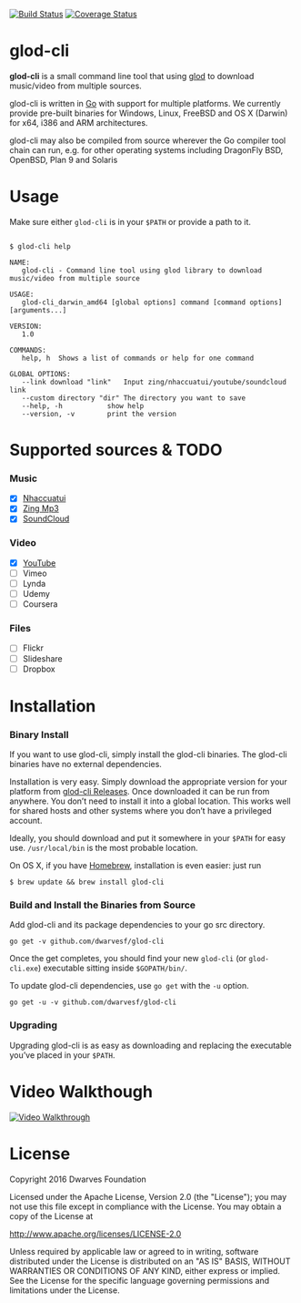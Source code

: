 [![Build Status](https://travis-ci.org/dwarvesf/glod-cli.svg?branch=master)](https://travis-ci.org/dwarvesf/glod-cli)
[![Coverage Status](https://coveralls.io/repos/github/dwarvesf/glod-cli/badge.svg?branch=master)](https://coveralls.io/github/dwarvesf/glod-cli?branch=master)

# glod-cli

**glod-cli** is a small command line tool that using [glod](https://github.com/dwarvesf/glod) to download music/video from multiple sources.

glod-cli is written in [Go](http://golang.org/) with support for multiple platforms. We currently provide pre-built binaries for Windows, Linux, FreeBSD and  OS X (Darwin) for x64, i386 and ARM architectures.

glod-cli may also be compiled from source wherever the Go compiler tool chain can run, e.g. for other operating systems including DragonFly BSD, OpenBSD, Plan 9 and Solaris

# Usage

Make sure either `glod-cli` is in your `$PATH` or provide a path to it.

``` shell

$ glod-cli help

NAME:
   glod-cli - Command line tool using glod library to download music/video from multiple source

USAGE:
   glod-cli_darwin_amd64 [global options] command [command options] [arguments...]

VERSION:
   1.0

COMMANDS:
   help, h	Shows a list of commands or help for one command

GLOBAL OPTIONS:
   --link download "link"	Input zing/nhaccuatui/youtube/soundcloud link
   --custom directory "dir"	The directory you want to save
   --help, -h			show help
   --version, -v		print the version

```

# Supported sources & TODO

### Music

- [x] [Nhaccuatui](http://www.nhaccuatui.com/)
- [x] [Zing Mp3](http://mp3.zing.vn/)
- [x] [SoundCloud](https://soundcloud.com)

### Video 

- [x] [YouTube](https://www.youtube.com/)
- [ ] Vimeo
- [ ] Lynda
- [ ] Udemy
- [ ] Coursera

### Files

- [ ] Flickr
- [ ] Slideshare
- [ ] Dropbox

# Installation

### Binary Install

If you want to use glod-cli, simply install the glod-cli binaries. The glod-cli binaries have no external dependencies.

Installation is very easy. Simply download the appropriate version for your platform from [glod-cli Releases](https://github.com/dwarvesf/glod-cli/releases). Once downloaded it can be run from anywhere. You don’t need to install it into a global location. This works well for shared hosts and other systems where you don’t have a privileged account.

Ideally, you should download and put it somewhere in your `$PATH` for easy use. `/usr/local/bin` is the most probable location.

On OS X, if you have [Homebrew](http://brew.sh/), installation is even easier: just run 

```
$ brew update && brew install glod-cli
```

### Build and Install the Binaries from Source

Add glod-cli and its package dependencies to your go src directory.

```
go get -v github.com/dwarvesf/glod-cli
```

Once the get completes, you should find your new `glod-cli` (or `glod-cli.exe`) executable sitting inside `$GOPATH/bin/`.

To update glod-cli dependencies, use `go get` with the `-u` option.

```
go get -u -v github.com/dwarvesf/glod-cli
```

### Upgrading

Upgrading glod-cli is as easy as downloading and replacing the executable you’ve placed in your `$PATH`.

# Video Walkthough

[![Video Walkthrough](https://raw.githubusercontent.com/dwarvesf/glod-cli/master/glod-cli_2.gif)](/glod-cli_2.gif)

# License

Copyright 2016 Dwarves Foundation

Licensed under the Apache License, Version 2.0 (the "License"); you may not use this file except in compliance with the License. You may obtain a copy of the License at

http://www.apache.org/licenses/LICENSE-2.0

Unless required by applicable law or agreed to in writing, software distributed under the License is distributed on an "AS IS" BASIS, WITHOUT WARRANTIES OR CONDITIONS OF ANY KIND, either express or implied. See the License for the specific language governing permissions and limitations under the License.
